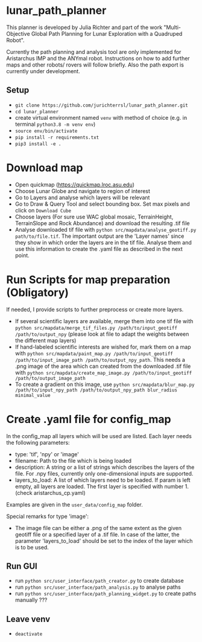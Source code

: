 # lunar_path_planner

This planner is developed by Julia Richter and part of the work "Multi-Objective Global Path Planning for Lunar Exploration with a Quadruped Robot".

Currently the path planning and analysis tool are only implemented for Aristarchus IMP and the ANYmal robot. Instructions on how to add further maps and other robots/ rovers will follow briefly.
Also the path export is currently under development. 

## Setup
* `git clone https://github.com/jurichterrsl/lunar_path_planner.git`
* `cd lunar_planner`
* create virtual environment named `venv` with method of choice (e.g. in terminal `python3.8 -m venv env`)
* `source env/bin/activate`
* `pip install -r requirements.txt`
* `pip3 install -e .`

# Download map

* Open quickmap (https://quickmap.lroc.asu.edu)
* Choose Lunar Globe and navigate to region of interest
* Go to Layers and analyse which layers will be relevant
* Go to Draw & Query Tool and select bounding box. Set max pixels and click on `Download Cube`
* Choose layers (For sure use WAC global mosaic, TerrainHeight, TerrainSlope and Rock Abundance) and download the resulting .tif file
* Analyse downloaded tif file with `python src/mapdata/analyse_geotiff.py path/to/file.tif`. The important output are the 'Layer names' since they show in which order the layers are in the tif file. Analyse them and use this information to create the .yaml file as described in the next point.

# Run Scripts for map preparation (Obligatory)
If needed, I provide scripts to further preprocess or create more layers. 

* If several scientific layers are available, merge them into one tif file with `python src/mapdata/merge_tif_files.py /path/to/input_geotiff /path/to/output_npy` (please look at file to adapt the weights between the different map layers)
* If hand-labeled scientific interests are wished for, mark them on a map with `python src/mapdata/paint_map.py /path/to/input_geotiff /path/to/input_image_path /path/to/output_npy_path`. This needs a .png image of the area which can created from the downloaded .tif file with `python src/mapdata/create_map_image.py /path/to/input_geotiff /path/to/output_image_path`
* To create a gradient on this image, use `python src/mapdata/blur_map.py /path/to/input_npy_path /path/to/output_npy_path blur_radius minimal_value`

# Create .yaml file for config_map

In the config_map all layers which will be used are listed. Each layer needs the following parameters:

* type: 'tif', 'npy' or 'image'
* filename: Path to the file which is being loaded
* description: A string or a list of strings which describes the layers of the file. For .npy files, currently only one-dimensional inputs are supported.
* layers_to_load: A list of which layers need to be loaded. If param is left empty, all layers are loaded. The first layer is specified with number 1. (check aristarchus_cp.yaml)

Examples are given in the `user_data/config_map` folder.

Special remarks for type 'image':

* The image file can be either a .png of the same extent as the given geotiff file or a specified layer of a .tif file. In case of the latter, the parameter 'layers_to_load' should be set to the index of the layer which is to be used.

## Run GUI

* run `python src/user_interface/path_creator.py` to create database
* run `python src/user_interface/path_analysis.py` to analyse paths
* run `python src/user_interface/path_planning_widget.py` to create paths manually ???

## Leave venv
* `deactivate`
